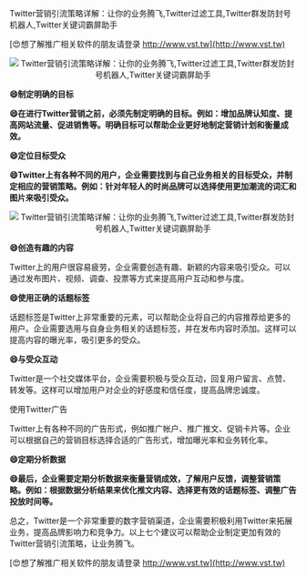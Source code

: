 Twitter营销引流策略详解：让你的业务腾飞,Twitter过滤工具,Twitter群发防封号机器人,Twitter关键词霸屏助手

[😍想了解推广相关软件的朋友请登录 http://www.vst.tw](http://www.vst.tw)

 <center><img src="https://vst.tw/MP4/tuiguang/png/4.png" alt="Twitter营销引流策略详解：让你的业务腾飞,Twitter过滤工具,Twitter群发防封号机器人,Twitter关键词霸屏助手"></center>

**😄制定明确的目标**

**😄在进行Twitter营销之前，必须先制定明确的目标。例如：增加品牌认知度、提高网站流量、促进销售等。明确目标可以帮助企业更好地制定营销计划和衡量成效。**

**😄定位目标受众**

**😄Twitter上有各种不同的用户，企业需要找到与自己业务相关的目标受众，并制定相应的营销策略。例如：针对年轻人的时尚品牌可以选择使用更加潮流的词汇和图片来吸引受众。**

 <center><img src="https://vst.tw/MP4/tuiguang/png/6.png" alt="Twitter营销引流策略详解：让你的业务腾飞,Twitter过滤工具,Twitter群发防封号机器人,Twitter关键词霸屏助手"></center>

**😄创造有趣的内容**

Twitter上的用户很容易疲劳，企业需要创造有趣、新颖的内容来吸引受众。可以通过发布图片、视频、调查、投票等方式来提高用户互动和参与度。

**😄使用正确的话题标签**

话题标签是Twitter上非常重要的元素，可以帮助企业将自己的内容推荐给更多的用户。企业需要选用与自身业务相关的话题标签，并在发布内容时添加。这样可以提高内容的曝光率，吸引更多的受众。

**😄与受众互动**

Twitter是一个社交媒体平台，企业需要积极与受众互动，回复用户留言、点赞、转发等。这样可以增加用户对企业的好感度和信任度，提高品牌忠诚度。

使用Twitter广告

Twitter上有各种不同的广告形式，例如推广帐户、推广推文、促销卡片等。企业可以根据自己的营销目标选择合适的广告形式，增加曝光率和业务转化率。

**😄定期分析数据**

**😄最后，企业需要定期分析数据来衡量营销成效，了解用户反馈，调整营销策略。例如：根据数据分析结果来优化推文内容、选择更有效的话题标签、调整广告投放时间等。**

总之，Twitter是一个非常重要的数字营销渠道，企业需要积极利用Twitter来拓展业务，提高品牌影响力和竞争力。以上七个建议可以帮助企业制定更加有效的Twitter营销引流策略，让业务腾飞。

[😍想了解推广相关软件的朋友请登录 http://www.vst.tw](http://www.vst.tw)




